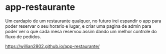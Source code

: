 # app-restaurante
Um cardapio de um restaurante qualquer, no futuro irei espandir o app para poder reservar o seu horario e lugar, e criar uma pagina de admin para poder ver o que cada 
mesa reservou assim dando um melhor controle do fluxo de pedidos.

https://willian2802.github.io/app-restaurante/
